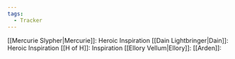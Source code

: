 ```yaml
---
tags:
  - Tracker
---
```

[[Mercurie Slypher|Mercurie]]: Heroic Inspiration
[[Dain Lightbringer|Dain]]: Heroic Inspiration
[[H of H]]: Inspiration
[[Ellory Vellum|Ellory]]: 
[[Arden]]: 